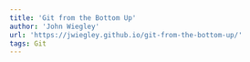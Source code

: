 ```yaml
---
title: 'Git from the Bottom Up'
author: 'John Wiegley'
url: 'https://jwiegley.github.io/git-from-the-bottom-up/'
tags: Git
---
```

